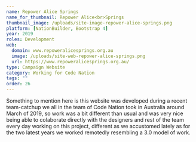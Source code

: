 ```yaml
---
name: Repower Alice Springs
name_for_thumbnail: Repower Alice<br>Springs
thumbnail_image: /uploads/site-image-repower-alice-springs.png
platform: [NationBuilder, Bootstrap 4]
year: 2019
roles: Development
web:
  domain: www.repoweralicesprings.org.au
  image: /uploads/site-web-repower-alice-springs.png
  url: https://www.repoweralicesprings.org.au/
type: Campaign Website
category: Working for Code Nation
tags: ""
order: 26
---
```


Something to mention here is this website was developed during a recent team-catchup we all in the team of Code Nation took in Australia around March of 2019, so work was a bit different than usual and was very nice being able to colaborate directly with the designers and rest of the team every day working on this project, different as we accustomed lately as for the two latest years we worked remotedly resembling a 3.0 model of work.